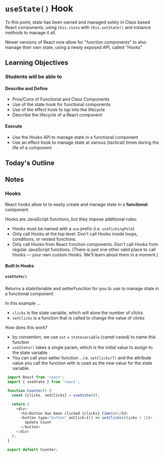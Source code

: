 # `useState()` Hook

To this point, state has been owned and managed solely in Class based React components, using `this.state` with `this.setState()` and instance methods to manage it all.

Newer versions of React now allow for "function components" to also manage their own state, using a newly exposed API, called "Hooks"

## Learning Objectives

### Students will be able to

#### Describe and Define

- Pros/Cons of Functional and Class Components
- Use of the state hook for functional components
- Use of the effect hook to tap into the lifecycle
- Describe the lifecycle of a React component

#### Execute

- Use the Hooks API to manage state in a functional component
- Use an effect hook to manage state at various (tactical) times during the life of a component

## Today's Outline

<!-- To Be Completed By Instructor -->

## Notes

### Hooks

React hooks allow to to easily create and manage state in a **functional** component.

Hooks are JavaScript functions, but they impose additional rules:

- Hooks must be named with a `use` prefix (i.e. `useFishingPole`)
- Only call Hooks at the top level. Don't call Hooks inside loops, conditions, or nested functions.
- Only call Hooks from React function components. Don't call Hooks from regular JavaScript functions. (There is just one other valid place to call Hooks — your own custom Hooks. We'll learn about them in a moment.)

#### Built In Hooks

##### `useState()`

Returns a stateVariable and setterFunction for you to use to manage state in a functional component

In this example ...

- `clicks` is the state variable, which will store the number of clicks
- `setClicks` is a function that is called to change the value of clicks

How does this work?

- by convention, we use `set` + `statevariable` (camel cased) to name this function
- `useState()` takes a single param, which is the initial value to assign to the state variable
- You can call your setter function .. i.e. `setClicks(7)` and the attribute value you call the function with is used as the new value for the state variable.

```javascript
 import React from 'react';
 import { useState } from 'react';

 function Counter() {
   const [clicks, setClicks] = useState(0);

   return (
     <div>
       <h2>Button has been clicked {clicks} time(s)</h2>
       <button type="button" onClick={() => setClicks(clicks + 1)}>
         Update Count
       </button>
     </div>
   );
 }

 export default Counter;
```
